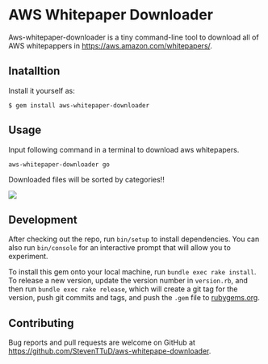 # AWS Whitepaper Downloader

Aws-whitepaper-downloader is a tiny command-line tool to download all of AWS whitepappers in https://aws.amazon.com/whitepapers/.

## Inatalltion

Install it yourself as:

```
$ gem install aws-whitepaper-downloader
```

## Usage

Input following command in a terminal to download aws whitepapers.

```
aws-whitepaper-downloader go
```

Downloaded files will be sorted by categories!!

![](https://lh3.googleusercontent.com/-aR3BqUaooKY/WS02Bf4txJI/AAAAAAAAKz4/52kiRy9wrokiWGBzVIwgZDtcQZy5mx8zwCHM/I/14961351293816.jpg)


## Development

After checking out the repo, run `bin/setup` to install dependencies. You can also run `bin/console` for an interactive prompt that will allow you to experiment.

To install this gem onto your local machine, run `bundle exec rake install`. To release a new version, update the version number in `version.rb`, and then run `bundle exec rake release`, which will create a git tag for the version, push git commits and tags, and push the `.gem` file to [rubygems.org](https://rubygems.org).

## Contributing

Bug reports and pull requests are welcome on GitHub at https://github.com/StevenTTuD/aws-whitepape-downloader.

